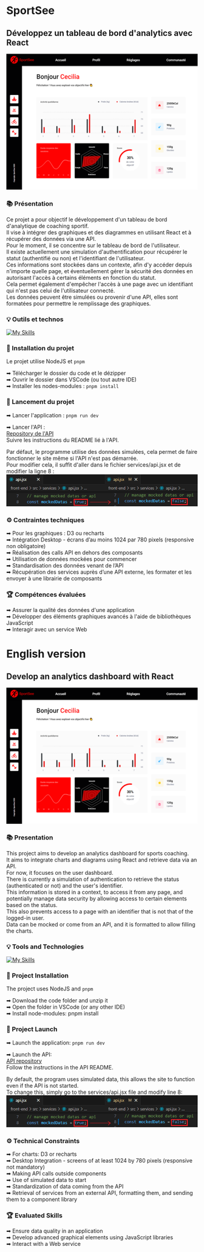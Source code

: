 # SportSee

## Développez un tableau de bord d'analytics avec React

![Visuel du site](src/assets/images/screenshot.png)

### 📚 Présentation

Ce projet a pour objectif le développement d'un tableau de bord d'analytique de coaching sportif. <br>
Il vise à intégrer des graphiques et des diagrammes en utilisant React et à récupérer des données via une API. <br>
Pour le moment, il se concentre sur le tableau de bord de l'utilisateur. <br>
Il existe actuellement une simulation d'authentification pour récupérer le statut (authentifié ou non) et l'identifiant de l'utilisateur. <br>
Ces informations sont stockées dans un contexte, afin d'y accéder depuis n'importe quelle page, et éventuellement gérer la sécurité des données en autorisant l'accès à certains éléments en fonction du statut. <br>
Cela permet également d'empêcher l'accès à une page avec un identifiant qui n'est pas celui de l'utilisateur connecté.<br>
Les données peuvent être simulées ou provenir d'une API, elles sont formatées pour permettre le remplissage des graphiques.

### 💡 Outils et technos

[![My Skills](https://skillicons.dev/icons?i=html,react,sass,vite,figma,github,pnpm,recharts)](https://skillicons.dev)

### 🔨 Installation du projet

Le projet utilise NodeJS et `pnpm`<br>

➡ Télécharger le dossier du code et le dézipper<br>
➡ Ouvrir le dossier dans VSCode (ou tout autre IDE)<br>
➡ Installer les nodes-modules : `pnpm install`<br>

### 🚀 Lancement du projet

➡ Lancer l'application : `pnpm run dev`<br>

➡ Lancer l'API : <br>
[Repository de l'API](https://github.com/OpenClassrooms-Student-Center/P9-front-end-dashboard)<br>
Suivre les instructions du README lié à l'API.<br>

Par défaut, le programme utilise des données simulées, cela permet de faire fonctionner le site même si l'API n'est pas démarrée.<br>
Pour modifier cela, il suffit d'aller dans le fichier services/api.jsx et de modifier la ligne 8 : <br>
![Modifier la source des données](src/assets/images/mock-api.png)

### ⚙ Contraintes techniques

➡ Pour les graphiques : D3 ou recharts<br>
➡ Intégration Desktop - écrans d’au moins 1024 par 780 pixels (responsive non obligatoire)<br>
➡ Réalisation des calls API en dehors des composants<br>
➡ Utilisation de données mockées pour commencer<br>
➡ Standardisation des données venant de l’API<br>
➡ Récupération des services auprès d’une API externe, les formater et les envoyer à une librairie de composants<br>

### 🏆 Compétences évaluées

➡ Assurer la qualité des données d'une application<br>
➡ Développer des éléments graphiques avancés à l'aide de bibliothèques JavaScript<br>
➡ Interagir avec un service Web<br>

# English version

## Develop an analytics dashboard with React

![Website screenshot](src/assets/images/screenshot.png)

### 📚 Presentation

This project aims to develop an analytics dashboard for sports coaching. <br>
It aims to integrate charts and diagrams using React and retrieve data via an API. <br>
For now, it focuses on the user dashboard. <br>
There is currently a simulation of authentication to retrieve the status (authenticated or not) and the user's identifier. <br>
This information is stored in a context, to access it from any page, and potentially manage data security by allowing access to certain elements based on the status. <br>
This also prevents access to a page with an identifier that is not that of the logged-in user.<br>
Data can be mocked or come from an API, and it is formatted to allow filling the charts.

### 💡 Tools and Technologies

[![My Skills](https://skillicons.dev/icons?i=html,react,sass,vite,figma,github,pnpm,recharts)](https://skillicons.dev)

### 🔨 Project Installation

The project uses NodeJS and `pnpm`<br>

➡ Download the code folder and unzip it<br>
➡ Open the folder in VSCode (or any other IDE)<br>
➡ Install node-modules: pnpm install<br>

### 🚀 Project Launch

➡ Launch the application: `pnpm run dev`<br>

➡ Launch the API: <br>
[API repository](https://github.com/OpenClassrooms-Student-Center/P9-front-end-dashboard)<br>
Follow the instructions in the API README.<br>

By default, the program uses simulated data, this allows the site to function even if the API is not started.<br>
To change this, simply go to the services/api.jsx file and modify line 8: <br>
![Change data source](src/assets/images/mock-api.png)

### ⚙ Technical Constraints

➡ For charts: D3 or recharts<br>
➡ Desktop Integration - screens of at least 1024 by 780 pixels (responsive not mandatory)<br>
➡ Making API calls outside components<br>
➡ Use of simulated data to start<br>
➡ Standardization of data coming from the API<br>
➡ Retrieval of services from an external API, formatting them, and sending them to a component library<br>

### 🏆 Evaluated Skills

➡ Ensure data quality in an application<br>
➡ Develop advanced graphical elements using JavaScript libraries<br>
➡ Interact with a Web service<br>
